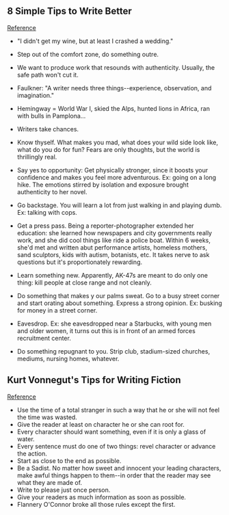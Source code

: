 ## 8 Simple Tips to Write Better
[Reference](http://www.writersdigest.com/whats-new/8-simple-tips-to-write-better)

- "I didn't get my wine, but at least I crashed a wedding."
- Step out of the comfort zone, do something outre.
- We want to produce work that resounds with authenticity. Usually, the safe path won't cut it.
- Faulkner: "A writer needs three things--experience, observation, and imagination."
- Hemingway = World War I, skied the Alps, hunted lions in Africa, ran with bulls in Pamplona...
- Writers take chances.

- Know thyself. What makes you mad, what does your wild side look like, what do you do for fun? Fears are only thoughts, but the world is thrillingly real.
- Say yes to opportunity: Get physically stronger, since it boosts your confidence and makes you feel more adventurous. Ex: going on a long hike. The emotions stirred by isolation and exposure brought authenticity to her novel.
- Go backstage. You will learn a lot from just walking in and playing dumb. Ex: talking with cops.
- Get a press pass. Being a reporter-photographer extended her education: she learned how newspapers and city governments really work, and she did cool things like ride a police boat. Within 6 weeks, she'd met and written abut performance artists, homeless mothers, sand sculptors, kids with autism, botanists, etc. It takes nerve to ask questions but it's proportionately rewarding.
- Learn something new. Apparently, AK-47s are meant to do only one thing: kill people at close range and not cleanly.
- Do something that makes y our palms sweat. Go to a busy street corner and start orating about something. Express a strong opinion. Ex: busking for money in a street corner.
- Eavesdrop. Ex: she eavesdropped near a Starbucks, with young men and older women, it turns out this is in front of an armed forces recruitment center.
- Do something repugnant to you. Strip club, stadium-sized churches, mediums, nursing homes, whatever.

## Kurt Vonnegut's Tips for Writing Fiction
[Reference](https://lifehacker.com/5687349/kurt-vonneguts-tips-for-writing-fiction)

- Use the time of a total stranger in such a way that he or she will not feel the time was wasted.
- Give the reader at least on character he or she can root for.
- Every character should want something, even if it is only a glass of water.
- Every sentence must do one of two things: revel character or advance the action.
- Start as close to the end as possible.
- Be a Sadist. No matter how sweet and innocent your leading characters, make awful things happen to them--in order that the reader may see what they are made of.
- Write to please just once person.
- Give your readers as much information as soon as possible.
- Flannery O'Connor broke all those rules except the first.
